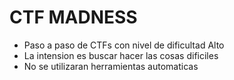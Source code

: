 # CTF MADNESS

- Paso a paso de CTFs con nivel de dificultad Alto
- La intension es buscar hacer las cosas dificiles
- No se utilizaran herramientas automaticas
